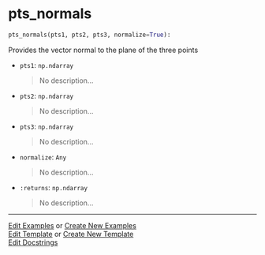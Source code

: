 # <a id="McUtils.Numputils.VectorOps.pts_normals">pts_normals</a>

```python
pts_normals(pts1, pts2, pts3, normalize=True): 
```
Provides the vector normal to the plane of the three points
- `pts1`: `np.ndarray`
    >No description...
- `pts2`: `np.ndarray`
    >No description...
- `pts3`: `np.ndarray`
    >No description...
- `normalize`: `Any`
    >No description...
- `:returns`: `np.ndarray`
    >No description... 




___

[Edit Examples](https://github.com/McCoyGroup/McUtils/edit/edit/ci/examples/McUtils/Numputils/VectorOps/pts_normals.md) or 
[Create New Examples](https://github.com/McCoyGroup/McUtils/new/edit/?filename=ci/examples/McUtils/Numputils/VectorOps/pts_normals.md) <br/>
[Edit Template](https://github.com/McCoyGroup/McUtils/edit/edit/ci/docs/McUtils/Numputils/VectorOps/pts_normals.md) or 
[Create New Template](https://github.com/McCoyGroup/McUtils/new/edit/?filename=ci/docs/templates/McUtils/Numputils/VectorOps/pts_normals.md) <br/>
[Edit Docstrings](https://github.com/McCoyGroup/McUtils/edit/edit/McUtils/Numputils/VectorOps.py?message=Update%20Docs)